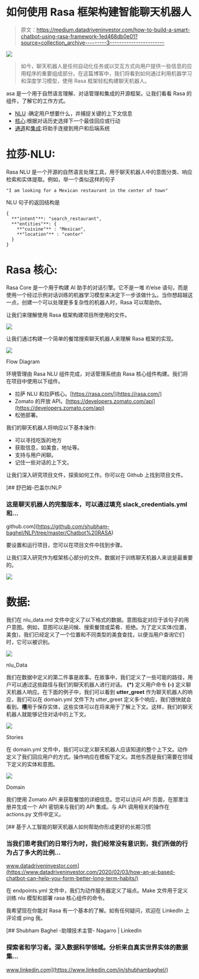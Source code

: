 # 如何使用 Rasa 框架构建智能聊天机器人

> 原文：<https://medium.datadriveninvestor.com/how-to-build-a-smart-chatbot-using-rasa-framework-1ed468db0e01?source=collection_archive---------3----------------------->

![](img/868a4cbc62f54eac24b0dfbccdcf82ed.png)

> 如今，聊天机器人是任何自动化任务或以交互方式向用户提供一些信息的应用程序的重要组成部分。在这篇博客中，我们将看到如何通过利用机器学习和深度学习模型，使用 Rasa 框架轻松构建聊天机器人。

asa 是一个用于自然语言理解、对话管理和集成的开源框架。让我们看看 Rasa 的组件，了解它的工作方式。

*   [NLU](https://rasa.com/docs/rasa/nlu/about/) :确定用户想要什么，并捕捉关键的上下文信息
*   [核心](https://rasa.com/docs/rasa/core/about/):根据对话历史选择下一个最佳回应或行动
*   [通道](https://rasa.com/docs/rasa/user-guide/messaging-and-voice-channels/)和[集成](https://rasa.com/docs/rasa/core/actions/#custom-actions/):将助手连接到用户和后端系统

# 拉莎·NLU:

Rasa NLU 是一个开源的自然语言处理工具，用于聊天机器人中的意图分类、响应检索和实体提取。例如，举一个类似这样的句子

```
"I am looking for a Mexican restaurant in the center of town"
```

NLU 句子的返回结构是

```
{
  **"intent"**: "search_restaurant",
  **"entities"**: {
    **"cuisine"** : "Mexican",
    **"location"** : "center"
  }
}
```

# Rasa 核心:

Rasa Core 是一个用于构建 AI 助手的对话引擎。它不是一堆 if/else 语句，而是使用一个经过示例对话训练的机器学习模型来决定下一步该做什么。当你想超越这一点，创建一个可以处理更多复杂性的机器人时，Rasa 可以帮助你。

让我们来理解使用 Rasa 框架构建项目所使用的文件。

![](img/c57495c41f94f672c15f455810bf230d.png)

让我们通过构建一个简单的餐馆搜索聊天机器人来理解 Rasa 框架的实现。

![](img/58870f6bb97688e62c81a3fd9231cbeb.png)

Flow Diagram

环境管理由 Rasa NLU 组件完成，对话管理系统由 Rasa 核心组件构建。我们将在项目中使用以下组件。

*   拉萨 NLU 和拉萨核心。[https://rasa.com/](https://rasa.com/)
*   Zomato 的开放 API。[https://developers.zomato.com/api](https://developers.zomato.com/api)
*   松弛部署。

我们的聊天机器人将响应以下基本操作:

*   可以寻找吃饭的地方
*   获取信息，如美食，地址等。
*   支持与用户闲聊。
*   记住一些对话的上下文。

让我们深入研究项目文件，探索如何工作。你可以在 Github 上找到项目文件。

[](https://github.com/shubham-baghel/NLP/tree/master/Chatbot%20RASA) [## 舒巴姆-巴盖尔/NLP

### 这是聊天机器人的完整版本，可以通过填充 slack_credentials.yml 和…

github.com](https://github.com/shubham-baghel/NLP/tree/master/Chatbot%20RASA) 

要设置和运行项目，您可以在项目文件中找到步骤。

让我们深入研究作为框架核心部分的文件。数据对于训练聊天机器人来说是最重要的。

![](img/414fa2bc85a098076695c4d35a6860da.png)

# 数据:

我们在 nlu_data.md 文件中定义了以下格式的数据。意图指定对应于该句子的用户意图。例如，意图可以是问候、搜索餐馆或菜肴、拒绝。为了定义实体(位置，美食)，我们已经定义了一个位置和不同类型的美食查找，以便当用户查询它们时，它可以被识别。

![](img/95b6b423c8e5cb9a5ddb676b26742708.png)

nlu_Data

我们在数据中定义的第二件事是故事。在故事中，我们定义了一些可能的路径，用户可以通过这些路径与我们的聊天机器人进行对话。 **(*)** 定义用户命令 **(-)** 定义聊天机器人响应。在下面的例子中，我们可以看到 **utter_greet** 作为聊天机器人的响应，我们可以在 domain.yml 文件下为 utter_greet 定义多个响应，我们很快就会看到。**槽**用于保存实体，这些实体可以在将来用于了解上下文。这样，我们的聊天机器人就能够记住对话中的上下文。

![](img/8681a57858bd43b43d77a37270983f61.png)

Stories

在 domain.yml 文件中，我们可以定义聊天机器人应该知道的整个上下文。动作定义了我们回应用户的方式。操作响应在模板下定义。其他东西是我们需要在领域下定义的实体和意图。

![](img/300d47210f9580502695f113509c22fe.png)

Domain

我们使用 Zomato API 来获取餐馆的详细信息。您可以访问 API 页面，在那里注册并生成一个 API 密钥来与我们的 API 集成。与 API 调用相关的操作在 actions.py 文件中定义。

[](https://www.datadriveninvestor.com/2020/02/03/how-an-ai-based-chatbot-can-help-you-form-better-long-term-habits/) [## 基于人工智能的聊天机器人如何帮助你形成更好的长期习惯

### 当我们思考我们的日常行为时，我们经常没有意识到，我们所做的行为占了多大的比例…

www.datadriveninvestor.com](https://www.datadriveninvestor.com/2020/02/03/how-an-ai-based-chatbot-can-help-you-form-better-long-term-habits/) 

在 endpoints.yml 文件中，我们为动作服务器定义了端点。Make 文件用于定义训练 nlu 模型和部署 rasa 核心组件的命令。

我希望现在你能对 Rasa 有一个基本的了解。如有任何疑问，欢迎在 LinkedIn 上评论或 ping 我。

[](https://www.linkedin.com/in/shubhambaghel/) [## Shubham Baghel -助理技术主管- Nagarro | LinkedIn

### 探索者和学习者。深入数据科学领域。分析来自真实世界实体的数据集…

www.linkedin.com](https://www.linkedin.com/in/shubhambaghel/)